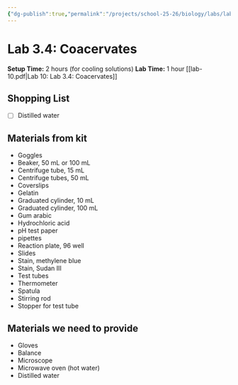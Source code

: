 ```yaml
---
{"dg-publish":true,"permalink":"/projects/school-25-26/biology/labs/lab-03-04-coacervates/","title":"Lab 3.4: Coacervates"}
---
```



# Lab 3.4: Coacervates


**Setup Time:** 2 hours (for cooling solutions)
**Lab Time:** 1 hour
[[lab-10.pdf|Lab 10: Lab 3.4: Coacervates]]

## Shopping List

- [ ] Distilled water


## Materials from kit

- Goggles
- Beaker, 50 mL or 100 mL
- Centrifuge tube, 15 mL
- Centrifuge tubes, 50 mL
- Coverslips
- Gelatin
- Graduated cylinder, 10 mL
- Graduated cylinder, 100 mL
- Gum arabic
- Hydrochloric acid
- pH test paper
- pipettes
- Reaction plate, 96 well
- Slides
- Stain, methylene blue
- Stain, Sudan III
- Test tubes
- Thermometer
- Spatula
- Stirring rod
- Stopper for test tube


## Materials we need to provide

- Gloves
- Balance
- Microscope
- Microwave oven (hot water)
- Distilled water



